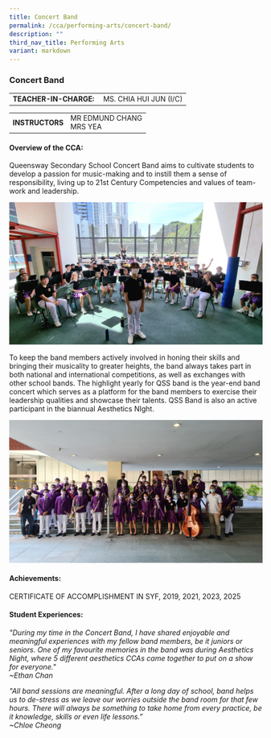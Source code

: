 ```yaml
---
title: Concert Band
permalink: /cca/performing-arts/concert-band/
description: ""
third_nav_title: Performing Arts
variant: markdown
---
```

### Concert Band

|  	|  	|
|---	|---	|
| **TEACHER-IN-CHARGE:** 	| &nbsp;MS. CHIA HUI JUN (I/C)

|  	|  	|
|---	|---	|
| **INSTRUCTORS** 	| MR EDMUND CHANG <br> MRS YEA	|


#### Overview of the CCA:&nbsp;  
 
Queensway Secondary School Concert Band aims to cultivate students to develop a passion for music-making and to instill them a sense of responsibility, living up to 21st Century Competencies and values of team-work and leadership.

![](/images/Band%201.jpg)

To keep the band members actively involved in honing their skills and bringing their musicality to greater heights, the band always takes part in both national and international competitions, as well as exchanges with other school bands. The highlight yearly for QSS band is the year-end band concert which serves as a platform for the band members to exercise their leadership qualities and showcase their talents. QSS Band is also an active participant in the biannual Aesthetics NIght.

![](/images/Band%202.jpg)


#### Achievements:

CERTIFICATE OF ACCOMPLISHMENT IN SYF, 2019, 2021, 2023, 2025 


#### Student Experiences:

*"During my time in the Concert Band, I have shared enjoyable and meaningful experiences with my fellow band members, be it juniors or seniors. One of my favourite memories in the band was during Aesthetics Night, where 5 different aesthetics CCAs came together to put on a show for everyone."                                         
~Ethan Chan*


*"All band sessions are meaningful. After a long day of school, band helps us to de-stress as we leave our worries outside the band room for that few hours. There will always be something to take home from every practice, be it knowledge, skills or even life lessons.”
<br>~Chloe Cheong*